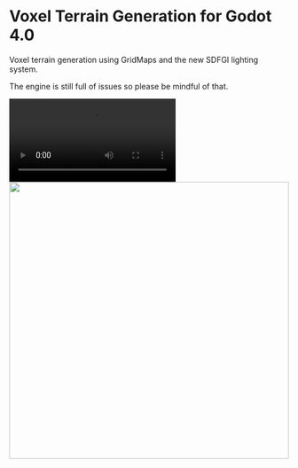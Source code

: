 # Voxel Terrain Generation for Godot 4.0
Voxel terrain generation using GridMaps and the new SDFGI lighting system.

The engine is still full of issues so please be mindful of that.

<video>
  <source src="https://user-images.githubusercontent.com/39907034/230144868-c4d99930-82c7-46a8-9ca2-a79b5027457e.mp4" type="video/mp4" autoplay loop>
</video>

<img src="/previews/voxel_demo.png" style="width:100%;height:500px">
